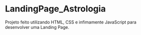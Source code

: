 # LandingPage_Astrologia

Projeto feito utilizando HTML, CSS e infimamente JavaScript para desenvolver uma Landing Page.

